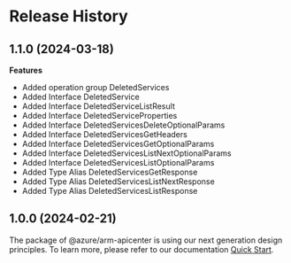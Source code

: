 # Release History
    
## 1.1.0 (2024-03-18)
    
**Features**

  - Added operation group DeletedServices
  - Added Interface DeletedService
  - Added Interface DeletedServiceListResult
  - Added Interface DeletedServiceProperties
  - Added Interface DeletedServicesDeleteOptionalParams
  - Added Interface DeletedServicesGetHeaders
  - Added Interface DeletedServicesGetOptionalParams
  - Added Interface DeletedServicesListNextOptionalParams
  - Added Interface DeletedServicesListOptionalParams
  - Added Type Alias DeletedServicesGetResponse
  - Added Type Alias DeletedServicesListNextResponse
  - Added Type Alias DeletedServicesListResponse
    
    
## 1.0.0 (2024-02-21)

The package of @azure/arm-apicenter is using our next generation design principles. To learn more, please refer to our documentation [Quick Start](https://aka.ms/js-track2-quickstart).
